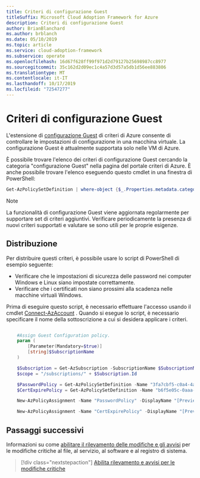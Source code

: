 ```yaml
---
title: Criteri di configurazione Guest
titleSuffix: Microsoft Cloud Adoption Framework for Azure
description: Criteri di configurazione Guest
author: BrianBlanchard
ms.author: brblanch
ms.date: 05/10/2019
ms.topic: article
ms.service: cloud-adoption-framework
ms.subservice: operate
ms.openlocfilehash: 16d67f628ff99f971d2d79127b25698987cc8977
ms.sourcegitcommit: 35c162d2d09ec1c4a57d3d57a5db1d56ee883806
ms.translationtype: MT
ms.contentlocale: it-IT
ms.lasthandoff: 10/17/2019
ms.locfileid: "72547277"
---
```

# <a name="guest-configuration-policy"></a>Criteri di configurazione Guest

L'estensione di [configurazione Guest](https://docs.microsoft.com/azure/governance/policy/concepts/guest-configuration) di criteri di Azure consente di controllare le impostazioni di configurazione in una macchina virtuale. La configurazione Guest è attualmente supportata solo nelle VM di Azure.

È possibile trovare l'elenco dei criteri di configurazione Guest cercando la categoria "configurazione Guest" nella pagina del portale criteri di Azure. È anche possibile trovare l'elenco eseguendo questo cmdlet in una finestra di PowerShell:

```powershell
Get-AzPolicySetDefinition | where-object {$_.Properties.metadata.category -eq "Guest Configuration"}
```

> [!NOTE]
> La funzionalità di configurazione Guest viene aggiornata regolarmente per supportare set di criteri aggiuntivi. Verificare periodicamente la presenza di nuovi criteri supportati e valutare se sono utili per le proprie esigenze.

<!-- TODO: Update these links when available. 

By default, we recommend enabling the following policies:

- [Preview]: Audit to verify password security settings are set correctly inside Linux and Windows machines.
- Audit to verify that certificates are not nearing expiration on Windows VMs.

-->

## <a name="deployment"></a>Distribuzione

Per distribuire questi criteri, è possibile usare lo script di PowerShell di esempio seguente:

- Verificare che le impostazioni di sicurezza delle password nei computer Windows e Linux siano impostate correttamente.
- Verificare che i certificati non siano prossimi alla scadenza nelle macchine virtuali Windows.

 Prima di eseguire questo script, è necessario effettuare l'accesso usando il cmdlet [Connect-AzAccount](https://docs.microsoft.com/powershell/module/az.accounts/connect-azaccount?view=azps-2.1.0) . Quando si esegue lo script, è necessario specificare il nome della sottoscrizione a cui si desidera applicare i criteri.

```powershell

    #Assign Guest Configuration policy.
    param (
        [Parameter(Mandatory=$true)]
        [string]$SubscriptionName
    )

    $Subscription = Get-AzSubscription -SubscriptionName $SubscriptionName
    $scope = "/subscriptions/" + $Subscription.Id

    $PasswordPolicy = Get-AzPolicySetDefinition -Name "3fa7cbf5-c0a4-4a59-85a5-cca4d996d5a6"
    $CertExpirePolicy = Get-AzPolicySetDefinition -Name "b6f5e05c-0aaa-4337-8dd4-357c399d12ae"

    New-AzPolicyAssignment -Name "PasswordPolicy" -DisplayName "[Preview]: Audit that password security settings are set correctly inside Linux and Windows machines" -Scope $scope -PolicySetDefinition $PasswordPolicy -AssignIdentity -Location eastus

    New-AzPolicyAssignment -Name "CertExpirePolicy" -DisplayName "[Preview]: Audit that certificates are not expiring on Windows VMs" -Scope $scope -PolicySetDefinition $CertExpirePolicy -AssignIdentity -Location eastus

```

## <a name="next-steps"></a>Passaggi successivi

Informazioni su come [abilitare il rilevamento delle modifiche e gli avvisi](./enable-tracking-alerting.md) per le modifiche critiche al file, al servizio, al software e al registro di sistema.

> [!div class="nextstepaction"]
> [Abilita rilevamento e avvisi per le modifiche critiche](./enable-tracking-alerting.md)
